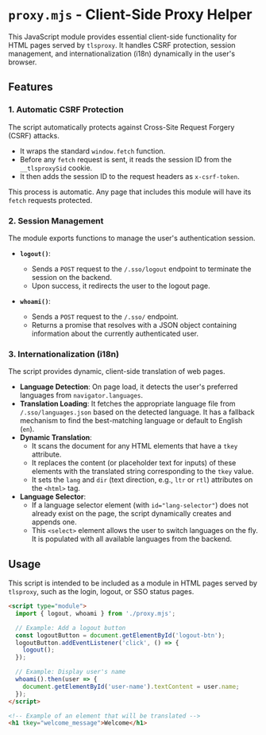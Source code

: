 # `proxy.mjs` - Client-Side Proxy Helper

This JavaScript module provides essential client-side functionality for HTML pages served by `tlsproxy`. It handles CSRF protection, session management, and internationalization (i18n) dynamically in the user's browser.

## Features

### 1. Automatic CSRF Protection

The script automatically protects against Cross-Site Request Forgery (CSRF) attacks.

- It wraps the standard `window.fetch` function.
- Before any `fetch` request is sent, it reads the session ID from the `__tlsproxySid` cookie.
- It then adds the session ID to the request headers as `x-csrf-token`.

This process is automatic. Any page that includes this module will have its `fetch` requests protected.

### 2. Session Management

The module exports functions to manage the user's authentication session.

- **`logout()`**:
  - Sends a `POST` request to the `/.sso/logout` endpoint to terminate the session on the backend.
  - Upon success, it redirects the user to the logout page.

- **`whoami()`**:
  - Sends a `POST` request to the `/.sso/` endpoint.
  - Returns a promise that resolves with a JSON object containing information about the currently authenticated user.

### 3. Internationalization (i18n)

The script provides dynamic, client-side translation of web pages.

- **Language Detection**: On page load, it detects the user's preferred languages from `navigator.languages`.
- **Translation Loading**: It fetches the appropriate language file from `/.sso/languages.json` based on the detected language. It has a fallback mechanism to find the best-matching language or default to English (`en`).
- **Dynamic Translation**:
  - It scans the document for any HTML elements that have a `tkey` attribute.
  - It replaces the content (or placeholder text for inputs) of these elements with the translated string corresponding to the `tkey` value.
  - It sets the `lang` and `dir` (text direction, e.g., `ltr` or `rtl`) attributes on the `<html>` tag.
- **Language Selector**:
  - If a language selector element (with `id="lang-selector"`) does not already exist on the page, the script dynamically creates and appends one.
  - This `<select>` element allows the user to switch languages on the fly. It is populated with all available languages from the backend.

## Usage

This script is intended to be included as a module in HTML pages served by `tlsproxy`, such as the login, logout, or SSO status pages.

```html
<script type="module">
  import { logout, whoami } from './proxy.mjs';

  // Example: Add a logout button
  const logoutButton = document.getElementById('logout-btn');
  logoutButton.addEventListener('click', () => {
    logout();
  });

  // Example: Display user's name
  whoami().then(user => {
    document.getElementById('user-name').textContent = user.name;
  });
</script>

<!-- Example of an element that will be translated -->
<h1 tkey="welcome_message">Welcome</h1>
```
